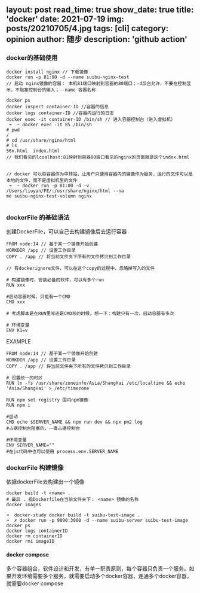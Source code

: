 layout: post
read_time: true
show_date: true
title: 'docker'
date: 2021-07-19
img: posts/20210705/4.jpg
tags: [cli]
category: opinion
author: 随步
description: 'github action'
---
### docker的基础使用

```
docker install nginx // 下载镜像
docker run -p 81:80 -d --name suibu-nginx-test
// 启动 nginx镜像的容器： 本机81端口映射到容器的80端口；-d后台允许，不要在控制显示，不阻塞控制台的输入；--name 容器名称

docker ps
docker inspect container-ID //容器的信息
docker logs container-ID //容器内运行的日志
docker exec -it container-ID /bin/sh // 进入容器控制台（进入虚拟机）
 ➜  ~ docker exec -it 85 /bin/sh
# pwd
/
# cd /usr/share/nginx/html
# ls
50x.html  index.html
// 我们看见的lcoalhost:81映射到容器80端口看见的nginx的页面就是这个index.html


// docker 可以将容器作为中转站，让用户只使用容器内的镜像作为服务，运行的文件可以是本地的文件，而不是虚拟机里的文件
 ➜  ~ docker run -p 81:80 -d -v /Users/liuyan/FE/:/usr/share/nginx/html --na
me suibu-nginx-test-volumn nginx


```
### dockerFile 的基础语法
创建DockerFile，可以自己去构建镜像后去运行容器
```
FROM node:14 // 基于某一个镜像开始创建
WORKDIR /app // 设置工作目录
COPY . /app // 将当前文件夹下所有的文件拷贝到工作目录

// 有dockerignore文件，可以在这个copy的过程中，忽略掉写入的文件

# 构建镜像时，安装必备的软件，可以有多个run
RUN xxx

#启动容器时候，只能有一个CMD
CMD xxx

# 考虑脚本是在RUN里写还是CMD写的时候，想一下：构建只有一次，启动容器有多次

# 环境变量
ENV K1=v
```
EXAMPLE

```
FROM node:14 // 基于某一个镜像开始创建
WORKDIR /app // 设置工作目录
COPY . /app // 将当前文件夹下所有的文件拷贝到工作目录

# 设置统一的时区
RUN ln -fs /usr/share/zoneinfo/Asia/ShangHai /etc/localtime && echo 'Asia/ShangHai' > /etc/timezone

RUN npm set registry 国内npm镜像
RUN npm i

#启动
CMD echo $SERVER_NAME && npm run dev && npx pm2 log
#占据控制台阻塞的，一直占据控制台

#环境变量
ENV SERVER_NAME=""
#在js代码中也可以使用 process.env.SERVER_NAME

```

### dockerFile 构建镜像
依据dockerFile去构建出一个镜像
```
docker build -t <name> .
# 最后 . 指Dockerfile在当前文件夹下； <name> 镜像的名称
docker images
```

```
➜  docker-study docker build -t suibu-test-image .
➜  ✗ docker run -p 9090:3000 -d --name suibu-server suibu-test-image
docker ps
docker logs containerID
docker rm containerID
docker rmi imageID
```

#### docker compose
多个容器组合，软件设计和开发，有单一职责原则，每个容器只负责一个服务。如果开发环境需要多个服务，就需要启动多个docker容器，连通多个docker容器，就需要docker compose
